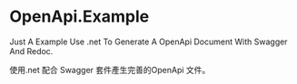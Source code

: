 # OpenApi.Example

Just A Example Use .net To Generate A OpenApi Document With Swagger And Redoc.

使用.net 配合 Swagger 套件產生完善的OpenApi 文件。
